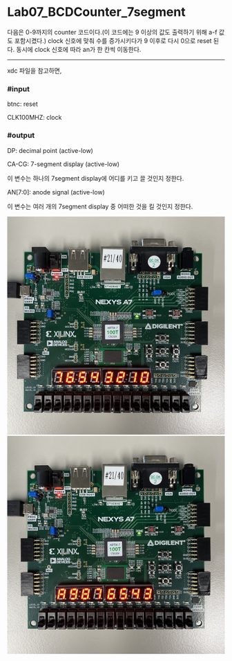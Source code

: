 # Lab07_BCDCounter_7segment
다음은 0-9까지의 counter 코드이다.(이 코드에는 9 이상의 값도 출력하기 위해 a-f 값도 포함시켰다.) clock 신호에 맞춰 수를 증가시키다가 9 이후로 다시 0으로 reset 된다. 동시에 clock 신호에 따라 an가 한 칸씩 이동한다.

***
xdc 파일을 참고하면,


### #input

btnc: reset

CLK100MHZ: clock


### #output

DP: decimal point (active-low)

CA-CG: 7-segment display (active-low)

이 변수는 하나의 7segment display에 어디를 키고 끌 것인지 정한다.


AN[7:0]: anode signal (active-low)

이 변수는 여러 개의 7segment display 중 어떠한 것을 킬 것인지 정한다.


<img src="./Lab07_BCDCounter_7Segment.jpg">
<img src="./Lab07_BCDCounter_7Segment(1).jpg">
